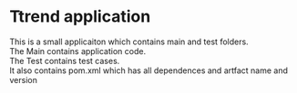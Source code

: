 # Ttrend application

This is a small applicaiton which contains main and test folders.  
The Main contains application code.  
The Test contains test cases.  
It also contains pom.xml which has all dependences and artfact name and version

